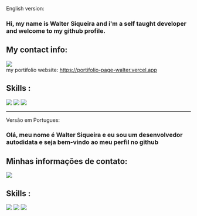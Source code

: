 English version:

  <h3>Hi, my name is Walter Siqueira and i'm a self taught developer and welcome to my github profile.</h3>
  
   <h2> My contact info: </h2>

   <a href="https://www.linkedin.com/in/walter-siqueira/"><img src="https://img.shields.io/badge/LinkedIn-0077B5?style=for-the-badge&logo=linkedin&logoColor=white"></a> <br>
   my portifolio website: https://portifolio-page-walter.vercel.app 

  <h2> Skills : </h2>
    <img src="https://img.shields.io/badge/HTML5-E34F26?style=for-the-badge&logo=html5&logoColor=white">
    <img src="https://img.shields.io/badge/CSS3-1572B6?style=for-the-badge&logo=css3&logoColor=white">
     <img src="https://img.shields.io/badge/JavaScript-F7DF1E?style=for-the-badge&logo=javascript&logoColor=black">
  
-----------------------------------------------------------------------------------------------------------------------------------------------------     
Versão em Portugues:

  <h3>Olá, meu nome é Walter Siqueira e eu sou um desenvolvedor autodidata e seja bem-vindo ao meu perfil no github</h3>
    
   <h2>Minhas informações de contato:</h2>
    
   <a href="https://www.linkedin.com/in/walter-siqueira/"><img src="https://img.shields.io/badge/LinkedIn-0077B5?style=for-the-badge&logo=linkedin&logoColor=white"></a>  
   
   <h2> Skills : </h2>
    <img src="https://img.shields.io/badge/HTML5-E34F26?style=for-the-badge&logo=html5&logoColor=white">
    <img src="https://img.shields.io/badge/CSS3-1572B6?style=for-the-badge&logo=css3&logoColor=white">
     <img src="https://img.shields.io/badge/JavaScript-F7DF1E?style=for-the-badge&logo=javascript&logoColor=black">
